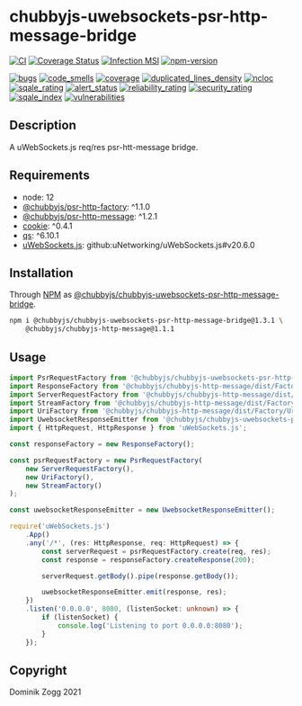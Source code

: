 # chubbyjs-uwebsockets-psr-http-message-bridge

[![CI](https://github.com/chubbyjs/chubbyjs-uwebsockets-psr-http-message-bridge/workflows/CI/badge.svg?branch=master)](https://github.com/chubbyjs/chubbyjs-uwebsockets-psr-http-message-bridge/actions?query=workflow%3ACI)
[![Coverage Status](https://coveralls.io/repos/github/chubbyjs/chubbyjs-uwebsockets-psr-http-message-bridge/badge.svg?branch=master)](https://coveralls.io/github/chubbyjs/chubbyjs-uwebsockets-psr-http-message-bridge?branch=master)
[![Infection MSI](https://badge.stryker-mutator.io/github.com/chubbyjs/chubbyjs-uwebsockets-psr-http-message-bridge/master)](https://dashboard.stryker-mutator.io/reports/github.com/chubbyjs/chubbyjs-uwebsockets-psr-http-message-bridge/master)
[![npm-version](https://img.shields.io/npm/v/@chubbyjs/chubbyjs-uwebsockets-psr-http-message-bridge.svg)](https://www.npmjs.com/package/@chubbyjs/chubbyjs-uwebsockets-psr-http-message-bridge)

[![bugs](https://sonarcloud.io/api/project_badges/measure?project=chubbyjs_chubbyjs-uwebsockets-psr-http-message-bridge&metric=bugs)](https://sonarcloud.io/dashboard?id=chubbyjs_chubbyjs-uwebsockets-psr-http-message-bridge)
[![code_smells](https://sonarcloud.io/api/project_badges/measure?project=chubbyjs_chubbyjs-uwebsockets-psr-http-message-bridge&metric=code_smells)](https://sonarcloud.io/dashboard?id=chubbyjs_chubbyjs-uwebsockets-psr-http-message-bridge)
[![coverage](https://sonarcloud.io/api/project_badges/measure?project=chubbyjs_chubbyjs-uwebsockets-psr-http-message-bridge&metric=coverage)](https://sonarcloud.io/dashboard?id=chubbyjs_chubbyjs-uwebsockets-psr-http-message-bridge)
[![duplicated_lines_density](https://sonarcloud.io/api/project_badges/measure?project=chubbyjs_chubbyjs-uwebsockets-psr-http-message-bridge&metric=duplicated_lines_density)](https://sonarcloud.io/dashboard?id=chubbyjs_chubbyjs-uwebsockets-psr-http-message-bridge)
[![ncloc](https://sonarcloud.io/api/project_badges/measure?project=chubbyjs_chubbyjs-uwebsockets-psr-http-message-bridge&metric=ncloc)](https://sonarcloud.io/dashboard?id=chubbyjs_chubbyjs-uwebsockets-psr-http-message-bridge)
[![sqale_rating](https://sonarcloud.io/api/project_badges/measure?project=chubbyjs_chubbyjs-uwebsockets-psr-http-message-bridge&metric=sqale_rating)](https://sonarcloud.io/dashboard?id=chubbyjs_chubbyjs-uwebsockets-psr-http-message-bridge)
[![alert_status](https://sonarcloud.io/api/project_badges/measure?project=chubbyjs_chubbyjs-uwebsockets-psr-http-message-bridge&metric=alert_status)](https://sonarcloud.io/dashboard?id=chubbyjs_chubbyjs-uwebsockets-psr-http-message-bridge)
[![reliability_rating](https://sonarcloud.io/api/project_badges/measure?project=chubbyjs_chubbyjs-uwebsockets-psr-http-message-bridge&metric=reliability_rating)](https://sonarcloud.io/dashboard?id=chubbyjs_chubbyjs-uwebsockets-psr-http-message-bridge)
[![security_rating](https://sonarcloud.io/api/project_badges/measure?project=chubbyjs_chubbyjs-uwebsockets-psr-http-message-bridge&metric=security_rating)](https://sonarcloud.io/dashboard?id=chubbyjs_chubbyjs-uwebsockets-psr-http-message-bridge)
[![sqale_index](https://sonarcloud.io/api/project_badges/measure?project=chubbyjs_chubbyjs-uwebsockets-psr-http-message-bridge&metric=sqale_index)](https://sonarcloud.io/dashboard?id=chubbyjs_chubbyjs-uwebsockets-psr-http-message-bridge)
[![vulnerabilities](https://sonarcloud.io/api/project_badges/measure?project=chubbyjs_chubbyjs-uwebsockets-psr-http-message-bridge&metric=vulnerabilities)](https://sonarcloud.io/dashboard?id=chubbyjs_chubbyjs-uwebsockets-psr-http-message-bridge)

## Description

A uWebSockets.js req/res psr-htt-message bridge.

## Requirements

 * node: 12
 * [@chubbyjs/psr-http-factory][2]: ^1.1.0
 * [@chubbyjs/psr-http-message][3]: ^1.2.1
 * [cookie][4]: ^0.4.1
 * [qs][5]: ^6.10.1
 * [uWebSockets.js][6]: github:uNetworking/uWebSockets.js#v20.6.0

## Installation

Through [NPM](https://www.npmjs.com) as [@chubbyjs/chubbyjs-uwebsockets-psr-http-message-bridge][1].

```sh
npm i @chubbyjs/chubbyjs-uwebsockets-psr-http-message-bridge@1.3.1 \
    @chubbyjs/chubbyjs-http-message@1.1.1
```

## Usage

```ts
import PsrRequestFactory from '@chubbyjs/chubbyjs-uwebsockets-psr-http-message-bridge/dist/PsrRequestFactory';
import ResponseFactory from '@chubbyjs/chubbyjs-http-message/dist/Factory/ResponseFactory';
import ServerRequestFactory from '@chubbyjs/chubbyjs-http-message/dist/Factory/ServerRequestFactory';
import StreamFactory from '@chubbyjs/chubbyjs-http-message/dist/Factory/StreamFactory';
import UriFactory from '@chubbyjs/chubbyjs-http-message/dist/Factory/UriFactory';
import UwebsocketResponseEmitter from '@chubbyjs/chubbyjs-uwebsockets-psr-http-message-bridge/dist/UwebsocketResponseEmitter';
import { HttpRequest, HttpResponse } from 'uWebSockets.js';

const responseFactory = new ResponseFactory();

const psrRequestFactory = new PsrRequestFactory(
    new ServerRequestFactory(),
    new UriFactory(),
    new StreamFactory()
);

const uwebsocketResponseEmitter = new UwebsocketResponseEmitter();

require('uWebSockets.js')
    .App()
    .any('/*', (res: HttpResponse, req: HttpRequest) => {
        const serverRequest = psrRequestFactory.create(req, res);
        const response = responseFactory.createResponse(200);

        serverRequest.getBody().pipe(response.getBody());

        uwebsocketResponseEmitter.emit(response, res);
    })
    .listen('0.0.0.0', 8080, (listenSocket: unknown) => {
        if (listenSocket) {
            console.log('Listening to port 0.0.0.0:8080');
        }
    });
```

## Copyright

Dominik Zogg 2021

[1]: https://www.npmjs.com/package/@chubbyjs/chubbyjs-uwebsockets-psr-http-message-bridge

[2]: https://www.npmjs.com/package/@chubbyjs/psr-http-factory
[3]: https://www.npmjs.com/package/@chubbyjs/psr-http-message
[4]: https://www.npmjs.com/package/cookie
[5]: https://www.npmjs.com/package/qs
[6]: https://www.npmjs.com/package/uwebsockets.js
